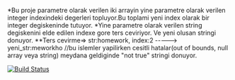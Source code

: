 *Bu proje parametre olarak verilen iki arrayin yine parametre olarak verilen integer indexindeki degerleri topluyor.Bu toplami yeni index olarak bir integer degiskeninde tutuyor.
*Yine parametre olarak verilen string degiskenini elde edilen indexe gore ters ceviriyor. Ve yeni olusan stringi donuyor.
**Ters cevirme=> str:homework, index:2 -----> yeni_str:meworkho
//bu islemler yapilirken cesitli hatalar(out of bounds, null array veya string) meydana geldiginde "not true" stringi donuyor.

[![Build Status](https://app.travis-ci.com/senafiliz/myDemoApp.svg?token=Q4qxzgZ2hhsHXqDhPESa&branch=main)](https://app.travis-ci.com/senafiliz/myDemoApp)
